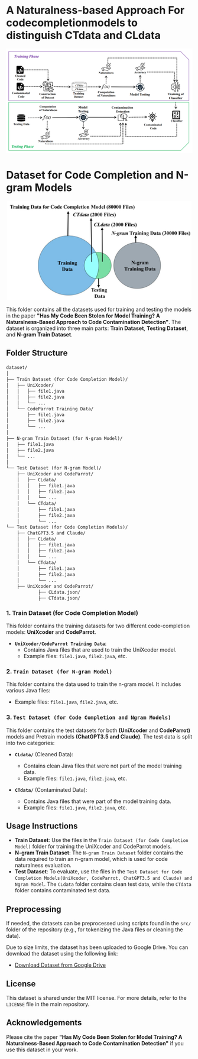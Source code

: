 # A Naturalness-based Approach For codecompletionmodels to distinguish CTdata and CLdata
![Overview](Overview.PNG)


# Dataset for Code Completion and N-gram Models
<p align="center">
    <img src="DatasetGraph.PNG" alt="TestingDataset" width="500">
</p>



This folder contains all the datasets used for training and testing the models in the paper **"Has My Code Been Stolen for Model Training? A Naturalness-Based Approach to Code Contamination Detection"**. The dataset is organized into three main parts: **Train Dataset**, **Testing Dataset**, and **N-gram Train Dataset**.

## Folder Structure
```plaintext
dataset/
│
├── Train Dataset (for Code Completion Model)/
│   ├── UniXcoder/
│   │   ├── file1.java
│   │   ├── file2.java
│   │   └── ...
│   └── CodeParrot Training Data/
│       ├── file1.java
│       ├── file2.java
│       └── ...
│
├── N-gram Train Dataset (for N-gram Model)/
│   ├── file1.java
│   ├── file2.java
│   └── ...
│
└── Test Dataset (for N-gram Model)/
    ├── UniXcoder and CodeParrot/
    │   ├── CLdata/
    │   │   ├── file1.java
    │   │   ├── file2.java
    │   │   └── ...
    │   └── CTdata/
    │       ├── file1.java
    │       ├── file2.java
    │       └── ...
└── Test Dataset (for Code Completion Models)/
    ├── ChatGPT3.5 and Claude/
    │   ├── CLdata/
    │   │   ├── file1.java
    │   │   ├── file2.java
    │   │   └── ...
    │   └── CTdata/
    │       ├── file1.java
    │       ├── file2.java
    │       └── ...
    ├── UniXcoder and CodeParrot/
            ├── CLdata.json/
            ├── CTdata.json/
```
### 1. Train Dataset (for Code Completion Model)
This folder contains the training datasets for two different code-completion models: **UniXcoder** and **CodeParrot**.


- **`UniXcoder/CodeParrot Training Data`**: 
    - Contains Java files that are used to train the UniXcoder model.
    - Example files: `file1.java`, `file2.java`, etc.
    
### 2. `Train Dataset (for N-gram Model)`
This folder contains the data used to train the n-gram model. It includes various Java files:

- Example files: `file1.java`, `file2.java`, etc.


### 3. `Test Dataset (for Code Completion and Ngram Models)`

This folder contains the test datasets for both **(UniXcoder** and **CodeParrot)** models and Pretrain models **(ChatGPT3.5 and Claude)**. The test data is split into two categories:

- **`CLdata/`** (Cleaned Data):
    - Contains clean Java files that were not part of the model training data.
    - Example files: `file1.java`, `file2.java`, etc.
  
- **`CTdata/`** (Contaminated Data):
    - Contains Java files that were part of the model training data.
    - Example files: `file1.java`, `file2.java`, etc.


## Usage Instructions

- **Train Dataset**: Use the files in the `Train Dataset (for Code Completion Model)` folder for training the UniXcoder and CodeParrot models.
- **N-gram Train Dataset**: The `N-gram Train Dataset` folder contains the data required to train an n-gram model, which is used for code naturalness evaluation.
- **Test Dataset**: To evaluate, use the files in the `Test Dataset for Code Completion Models(UniXcoder, CodeParrot, ChatGPT3.5 and Claude) and Ngram Model`. The `CLdata` folder contains clean test data, while the `CTdata` folder contains contaminated test data.


## Preprocessing

If needed, the datasets can be preprocessed using scripts found in the `src/` folder of the repository (e.g., for tokenizing the Java files or cleaning the data).

Due to size limits, the dataset has been uploaded to Google Drive. You can download the dataset using the following link:

- [Download Dataset from Google Drive](https://drive.google.com/file/d/17K12pXvbPytSzSRPzBlPK6GfulJHsbWg/view?usp=sharing)

## License


This dataset is shared under the MIT license. For more details, refer to the `LICENSE` file in the main repository.

## Acknowledgements

Please cite the paper **"Has My Code Been Stolen for Model Training? A Naturalness-Based Approach to Code Contamination Detection"** if you use this dataset in your work.
